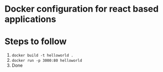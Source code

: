 
# Docker configuration for react based applications
# Steps to follow

1. `docker build -t helloworld .`
2. `docker run -p 3000:80 helloworld`
3. Done